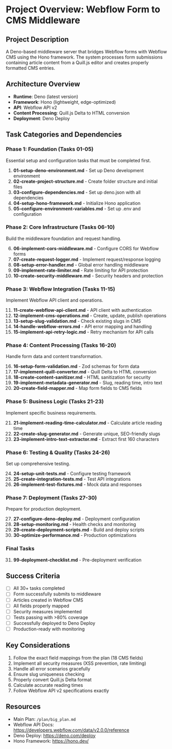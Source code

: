 # Project Overview: Webflow Form to CMS Middleware

## Project Description
A Deno-based middleware server that bridges Webflow forms with Webflow CMS using the Hono framework. The system processes form submissions containing article content from a Quill.js editor and creates properly formatted CMS entries.

## Architecture Overview
- **Runtime**: Deno (latest version)
- **Framework**: Hono (lightweight, edge-optimized)
- **API**: Webflow API v2
- **Content Processing**: Quill.js Delta to HTML conversion
- **Deployment**: Deno Deploy

## Task Categories and Dependencies

### Phase 1: Foundation (Tasks 01-05)
Essential setup and configuration tasks that must be completed first.

1. **01-setup-deno-environment.md** - Set up Deno development environment
2. **02-create-project-structure.md** - Create folder structure and initial files
3. **03-configure-dependencies.md** - Set up deno.json with all dependencies
4. **04-setup-hono-framework.md** - Initialize Hono application
5. **05-configure-environment-variables.md** - Set up .env and configuration

### Phase 2: Core Infrastructure (Tasks 06-10)
Build the middleware foundation and request handling.

6. **06-implement-cors-middleware.md** - Configure CORS for Webflow forms
7. **07-create-request-logger.md** - Implement request/response logging
8. **08-setup-error-handler.md** - Global error handling middleware
9. **09-implement-rate-limiter.md** - Rate limiting for API protection
10. **10-create-security-middleware.md** - Security headers and protection

### Phase 3: Webflow Integration (Tasks 11-15)
Implement Webflow API client and operations.

11. **11-create-webflow-api-client.md** - API client with authentication
12. **12-implement-cms-operations.md** - Create, update, publish operations
13. **13-setup-slug-validation.md** - Check existing slugs in CMS
14. **14-handle-webflow-errors.md** - API error mapping and handling
15. **15-implement-api-retry-logic.md** - Retry mechanism for API calls

### Phase 4: Content Processing (Tasks 16-20)
Handle form data and content transformation.

16. **16-setup-form-validation.md** - Zod schemas for form data
17. **17-implement-quill-converter.md** - Quill Delta to HTML conversion
18. **18-create-content-sanitizer.md** - HTML sanitization for security
19. **19-implement-metadata-generator.md** - Slug, reading time, intro text
20. **20-create-field-mapper.md** - Map form fields to CMS fields

### Phase 5: Business Logic (Tasks 21-23)
Implement specific business requirements.

21. **21-implement-reading-time-calculator.md** - Calculate article reading time
22. **22-create-slug-generator.md** - Generate unique, SEO-friendly slugs
23. **23-implement-intro-text-extractor.md** - Extract first 160 characters

### Phase 6: Testing & Quality (Tasks 24-26)
Set up comprehensive testing.

24. **24-setup-unit-tests.md** - Configure testing framework
25. **25-create-integration-tests.md** - Test API integrations
26. **26-implement-test-fixtures.md** - Mock data and responses

### Phase 7: Deployment (Tasks 27-30)
Prepare for production deployment.

27. **27-configure-deno-deploy.md** - Deployment configuration
28. **28-setup-monitoring.md** - Health checks and monitoring
29. **29-create-deployment-scripts.md** - Build and deploy scripts
30. **30-optimize-performance.md** - Production optimizations

### Final Tasks
31. **99-deployment-checklist.md** - Pre-deployment verification

## Success Criteria
- [ ] All 30+ tasks completed
- [ ] Form successfully submits to middleware
- [ ] Articles created in Webflow CMS
- [ ] All fields properly mapped
- [ ] Security measures implemented
- [ ] Tests passing with >80% coverage
- [ ] Successfully deployed to Deno Deploy
- [ ] Production-ready with monitoring

## Key Considerations
1. Follow the exact field mappings from the plan (18 CMS fields)
2. Implement all security measures (XSS prevention, rate limiting)
3. Handle all error scenarios gracefully
4. Ensure slug uniqueness checking
5. Properly convert Quill.js Delta format
6. Calculate accurate reading times
7. Follow Webflow API v2 specifications exactly

## Resources
- Main Plan: `/plan/big_plan.md`
- Webflow API Docs: https://developers.webflow.com/data/v2.0.0/reference
- Deno Deploy: https://deno.com/deploy
- Hono Framework: https://hono.dev/
